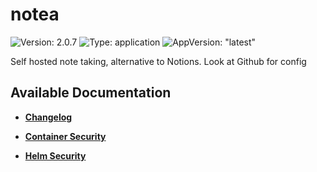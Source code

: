 # notea

![Version: 2.0.7](https://img.shields.io/badge/Version-2.0.7-informational?style=flat-square) ![Type: application](https://img.shields.io/badge/Type-application-informational?style=flat-square) ![AppVersion: "latest"](https://img.shields.io/badge/AppVersion-"latest"-informational?style=flat-square)

Self hosted note taking, alternative to Notions. Look at Github for config

## Available Documentation

- [**Changelog**](CHANGELOG)

- [**Container Security**](container-security)

- [**Helm Security**](helm-security)

